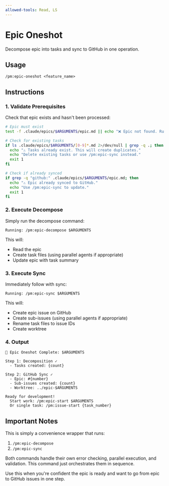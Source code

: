 ```yaml
---
allowed-tools: Read, LS
---
```


# Epic Oneshot

Decompose epic into tasks and sync to GitHub in one operation.

## Usage

```
/pm:epic-oneshot <feature_name>
```

## Instructions

### 1. Validate Prerequisites

Check that epic exists and hasn't been processed:

```bash
# Epic must exist
test -f .claude/epics/$ARGUMENTS/epic.md || echo "❌ Epic not found. Run: /pm:prd-parse $ARGUMENTS"

# Check for existing tasks
if ls .claude/epics/$ARGUMENTS/[0-9]*.md 2>/dev/null | grep -q .; then
  echo "⚠️ Tasks already exist. This will create duplicates."
  echo "Delete existing tasks or use /pm:epic-sync instead."
  exit 1
fi

# Check if already synced
if grep -q "github:" .claude/epics/$ARGUMENTS/epic.md; then
  echo "⚠️ Epic already synced to GitHub."
  echo "Use /pm:epic-sync to update."
  exit 1
fi
```

### 2. Execute Decompose

Simply run the decompose command:

```
Running: /pm:epic-decompose $ARGUMENTS
```

This will:

- Read the epic
- Create task files (using parallel agents if appropriate)
- Update epic with task summary

### 3. Execute Sync

Immediately follow with sync:

```
Running: /pm:epic-sync $ARGUMENTS
```

This will:

- Create epic issue on GitHub
- Create sub-issues (using parallel agents if appropriate)
- Rename task files to issue IDs
- Create worktree

### 4. Output

```
🚀 Epic Oneshot Complete: $ARGUMENTS

Step 1: Decomposition ✓
  - Tasks created: {count}

Step 2: GitHub Sync ✓
  - Epic: #{number}
  - Sub-issues created: {count}
  - Worktree: ../epic-$ARGUMENTS

Ready for development!
  Start work: /pm:epic-start $ARGUMENTS
  Or single task: /pm:issue-start {task_number}
```

## Important Notes

This is simply a convenience wrapper that runs:

1. `/pm:epic-decompose`
2. `/pm:epic-sync`

Both commands handle their own error checking, parallel execution, and validation. This command just orchestrates them in sequence.

Use this when you're confident the epic is ready and want to go from epic to GitHub issues in one step.
